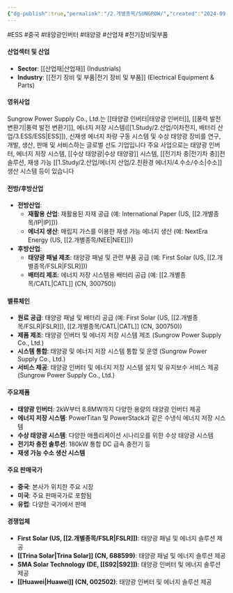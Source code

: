 ```yaml
---
{"dg-publish":true,"permalink":"/2.개별종목/SUNGROW/","created":"2024-09-12T16:27:08.888+09:00","updated":"2025-06-03T20:06:01.438+09:00"}
---
```


#ESS #중국 #태양광인버터 #태양광 #산업재 #전기장비및부품

#### 산업섹터 및 산업

- **Sector**: [[산업재\|산업재]] (Industrials)
- **Industry**: [[전기 장비 및 부품\|전기 장비 및 부품]] (Electrical Equipment & Parts)

#### 영위사업

Sungrow Power Supply Co., Ltd.는 [[태양광 인버터\|태양광 인버터]], [[풍력 발전 변환기\|풍력 발전 변환기]], 에너지 저장 시스템([[1.Study/2.산업/이차전지, 배터리 산업/3.ESS/ESS\|ESS]]), 신재생 에너지 차량 구동 시스템 및 수상 태양광 장비를 연구, 개발, 생산, 판매 및 서비스하는 글로벌 선도 기업입니다 주요 사업으로는 태양광 인버터, 에너지 저장 시스템, [[수상 태양광\|수상 태양광]] 시스템, [[전기차 충\|전기차 충]]전 솔루션, 재생 가능 [[1.Study/2.산업/에너지 산업/2.친환경 에너지/4.수소/수소\|수소]] 생산 시스템 등이 있습니다

#### 전방/후방산업

- **전방산업**:
    - **재활용 산업**: 재활용된 자재 공급 (예: International Paper (US, [[2.개별종목/IP\|IP]]))
    - **에너지 생산**: 매립지 가스를 이용한 재생 가능 에너지 생산 (예: NextEra Energy (US, [[2.개별종목/NEE\|NEE]]))
- **후방산업**:
    - **태양광 패널 제조**: 태양광 패널 및 관련 부품 공급 (예: First Solar (US, [[2.개별종목/FSLR\|FSLR]]))
    - **배터리 제조**: 에너지 저장 시스템용 배터리 공급 (예: [[2.개별종목/CATL\|CATL]] (CN, 300750))

#### 밸류체인

- **원료 공급**: 태양광 패널 및 배터리 공급 (예: First Solar (US, [[2.개별종목/FSLR\|FSLR]]), [[2.개별종목/CATL\|CATL]] (CN, 300750))
- **제품 제조**: 태양광 인버터 및 에너지 저장 시스템 제조 (Sungrow Power Supply Co., Ltd.)
- **시스템 통합**: 태양광 및 에너지 저장 시스템 통합 및 운영 (Sungrow Power Supply Co., Ltd.)
- **서비스 제공**: 태양광 인버터 및 에너지 저장 시스템 설치 및 유지보수 서비스 제공 (Sungrow Power Supply Co., Ltd.)

#### 주요제품

- **태양광 인버터**: 2kW부터 8.8MW까지 다양한 용량의 태양광 인버터 제공
- **에너지 저장 시스템**: PowerTitan 및 PowerStack과 같은 수냉식 에너지 저장 시스템
- **수상 태양광 시스템**: 다양한 애플리케이션 시나리오를 위한 수상 태양광 시스템
- **전기차 충전 솔루션**: 180kW 통합 DC 급속 충전기 등
- **재생 가능 수소 생산 시스템**

#### 주요 판매국가

- **중국**: 본사가 위치한 주요 시장
- **미국**: 주요 판매국가로 포함됨
- **유럽**: 다양한 국가에서 판매

#### 경쟁업체

- **First Solar (US, [[2.개별종목/FSLR\|FSLR]])**: 태양광 패널 및 에너지 솔루션 제공
- **[[Trina Solar\|Trina Solar]] (CN, 688599)**: 태양광 패널 및 에너지 솔루션 제공
- **SMA Solar Technology (DE, [[S92\|S92]])**: 태양광 인버터 및 에너지 솔루션 제공
- **[[Huawei\|Huawei]] (CN, 002502)**: 태양광 인버터 및 에너지 솔루션 제공